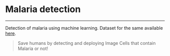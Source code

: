 # Malaria detection
---
Detection of malaria using machine learning. Dataset for the same available [here](https://www.kaggle.com/iarunava/cell-images-for-detecting-malaria).

> Save humans by detecting and deploying Image Cells that contain Malaria or not!
